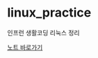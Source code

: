 # linux_practice
인프런 생활코딩 리눅스 정리

[노트 바로가기](https://github.com/eunji9782/linux_practice/blob/main/note.md)

